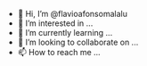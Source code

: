 - 👋 Hi, I’m @flavioafonsomalalu
- 👀 I’m interested in ...
- 🌱 I’m currently learning ...
- 💞️ I’m looking to collaborate on ...
- 📫 How to reach me ...

<!---
flavioafonsomalalu/flavioafonsomalalu is a ✨ special ✨ repository because its `README.md` (this file) appears on your GitHub profile.
You can click the Preview link to take a look at your changes.
--->

